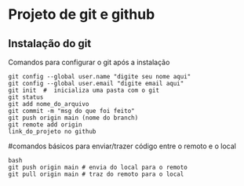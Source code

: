 # Projeto de git e github
## Instalação do git

Comandos para configurar o git após a instalação

```
git config --global user.name "digite seu nome aqui"
git config --global user.email "digite email aqui"
git init  #  inicializa uma pasta com o git
git status
git add nome_do_arquivo
git commit -m "msg do que foi feito"
git push origin main (nome do branch)
git remote add origin
link_do_projeto no github

```

#comandos básicos para enviar/trazer código entre o remoto e o local

````
bash
git push origin main # envia do local para o remoto
git pull origin main # traz do remoto para o local
````
